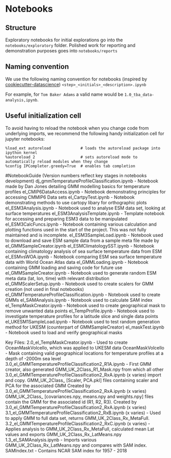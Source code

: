 # Notebooks
## Structure
Exploratory notebooks for initial explorations go into the `notebooks/exploratory` folder.
Polished work for reporting and demonstration purposes goes into `notebooks/reports`

## Naming convention
We use the following naming convention for notebooks (inspired by [cookiecutter-datascience](https://drivendata.github.io/cookiecutter-data-science/#notebooks-are-for-exploration-and-communication))
```<step>_<initials>_<description>.ipynb```

For example, for `Tom Baker Adams` a valid name would be `1.0_tba_data-analysis,ipynb`. 

## Useful initialization cell
To avoid having to reload the notebook when you change code from underlying imports, we recommend the following handy initialization cell for jupyter notebooks:
```
%load_ext autoreload             # loads the autoreload package into ipython kernel
%autoreload 2                    # sets autoreload mode to automatically reload modules when they change
%config IPCompleter.greedy=True  # enables tab completion
```


#NotebookGuide (Version numbers reflect key stages in notebooks development)
dj_gmmTemperatureProfileClassification.ipynb - Notebook made by Dan Jones detailing GMM modelling basics for temperature profiles
el_CMIP6DataAccess.ipynb - Notebook demonstrating principles for accessing CMMIP6 Data sets
el_CartpyTest.ipynb - Notebook demonstrating methods to use cartopy libary for orthographic plots
el_ESM3Analysis.ipynb - Notebook used to analyse ESM data set, looking at surface temperatures
el_ESM3AnalysisTemplate.ipynb - Template notebook for accessing and preparing ESM3 data to be manipulated
el_ESM3CalcFuncs.ipynb - Notebook containing various calculation and plotting functions used in the start of the project. This was not fully maintained and is incomplete.
el_ESM3SampleLoad.ipynb - Notebook used to download and save ESM sample data from a sample meta file made by el_GMMSampleCreator.ipynb
el_ESMClimatologySST.ipynb - Notebook containing climatology analysis of sea surface temperature data from ESM
el_ESMvsWOA.ipynb - Notebook comparing ESM sea surface temperature data with World Ocean Atlas data
el_GMMLoading.ipynb - Notebook containing GMM loading and saving code for future use
el_GMMSampleCreator.ipynb - Notebook used to generate random ESM meta data (lat, lon, time) with relevant distribution
el_GMMScalerSetup.ipynb - Notebook used to create scalers for GMM creation (not used in final notebooks)
el_GMMTemperatureProfileClassification.ipynb - Notebook used to create GMMs
el_SAMAnalysis.ipynb - Notebook used to calculate SAM index
el_TempMaskCreator.ipynb - Notebook used to create geographical mask to remove unwanted data points
el_TempProfile.ipynb - Notebook used to investigate temperature profiles for a latitude slice and single data points
el_UKESM1SampleLoad.ipynb - Notebook used to test random generation method for UKESM (counterpart of GMMSampleCreator)
el_maskTest.ipynb - Notebook used to load and verify geographical masks

Key Files:
2.0_el_TempMaskCreator.ipynb - Used to create OceanMaskVolcello, which was applied to UKESM data
OceanMaskVolcello - Mask containing valid geographical locations for temperature profiles at a depth of -2000m sea level
3.0_el_GMMTemperatureProfileClassification2_R1A.ipynb - First GMM creator, also generated GMM_UK_2Class_R1_Mask.npy from which all other 3.0_el_GMMTemperatureProfileClassification2_RxA.ipynb (x varies) import and copy.
GMM_UK_2Class_ [Scaler, PCA.pkl] files containing scaler and PCA for the associated GMM Created by 3.0_el_GMMTemperatureProfileClassification2_RxA.ipynb (x varies)
GMM_UK_2Class_ [covariances.npy, means.npy and weights.npy] files contain the GMM for the associated id (R1, R2, R3). Created by 3.0_el_GMMTemperatureProfileClassification2_RxA.ipynb (x varies)
3.1_el_GMMTemperatureProfileClassification2_RxB.ipynb (x varies) - Used to apply GMM to full data set, returns GMM_UK_2Class_Rx_MetaFull.
3.2_el_GMMTemperatureProfileClassification2_RxC.ipynb (x varies) - Applies analysis to GMM_UK_2Class_Rx_MetaFull, calculated mean Lat values and exports GMM_UK_2Class_Rx_LatMeans.npy
1.3_el_SAMAnalysis.ipynb - Imports various GMM_UK_2Class_Rx_LatMeans.npy and compares with SAM index.
SAMIndex.txt - Contains NCAR SAM index for 1957 - 2018
